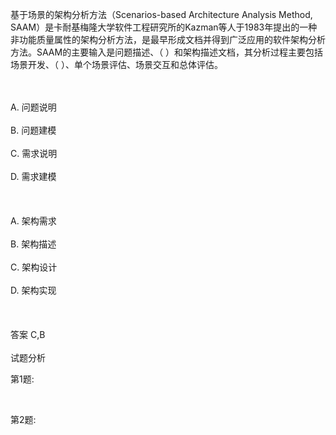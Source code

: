 <div class="detail lh2"><p>
基于场景的架构分析方法（Scenarios-based Architecture Analysis Method, SAAM）是卡耐基梅隆大学软件工程研究所的Kazman等人于1983年提出的一种非功能质量属性的架构分析方法，是最早形成文档并得到广泛应用的软件架构分析方法。SAAM的主要输入是问题描述、（  ）和架构描述文档，其分析过程主要包括场景开发、（  ）、单个场景评估、场景交互和总体评估。</p><br/><br/>A. 问题说明<br/><br/>B. 问题建模<br/><br/>C. 需求说明<br/><br/>D. 需求建模<br/><br/><br/><br/>A. 架构需求<br/><br/>B. 架构描述<br/><br/>C. 架构设计<br/><br/>D. 架构实现<br/><br/><br/><br/>答案 C,B<br/><br/>试题分析<br/><p>第1题:</p><p><br/></p><p>第2题:</p><p><br/></p></div>